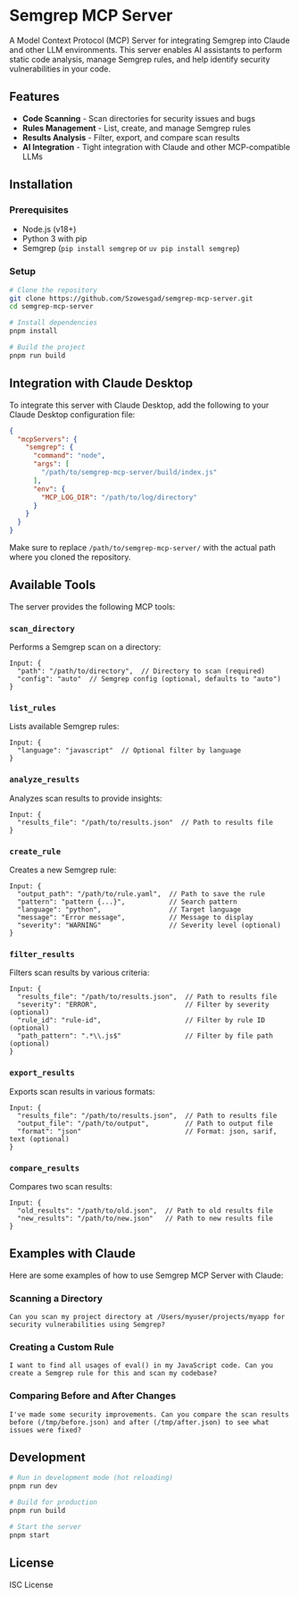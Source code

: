 # Semgrep MCP Server

A Model Context Protocol (MCP) Server for integrating Semgrep into Claude and other LLM environments. This server enables AI assistants to perform static code analysis, manage Semgrep rules, and help identify security vulnerabilities in your code.

## Features

- **Code Scanning** - Scan directories for security issues and bugs
- **Rules Management** - List, create, and manage Semgrep rules
- **Results Analysis** - Filter, export, and compare scan results
- **AI Integration** - Tight integration with Claude and other MCP-compatible LLMs

## Installation

### Prerequisites

- Node.js (v18+)
- Python 3 with pip
- Semgrep (`pip install semgrep` or `uv pip install semgrep`)

### Setup

```bash
# Clone the repository
git clone https://github.com/Szowesgad/semgrep-mcp-server.git
cd semgrep-mcp-server

# Install dependencies
pnpm install

# Build the project
pnpm run build
```

## Integration with Claude Desktop

To integrate this server with Claude Desktop, add the following to your Claude Desktop configuration file:

```json
{
  "mcpServers": {
    "semgrep": {
      "command": "node",
      "args": [
        "/path/to/semgrep-mcp-server/build/index.js"
      ],
      "env": {
        "MCP_LOG_DIR": "/path/to/log/directory"
      }
    }
  }
}
```

Make sure to replace `/path/to/semgrep-mcp-server/` with the actual path where you cloned the repository.

## Available Tools

The server provides the following MCP tools:

### `scan_directory`

Performs a Semgrep scan on a directory:

```
Input: {
  "path": "/path/to/directory",  // Directory to scan (required)
  "config": "auto"  // Semgrep config (optional, defaults to "auto")
}
```

### `list_rules`

Lists available Semgrep rules:

```
Input: {
  "language": "javascript"  // Optional filter by language
}
```

### `analyze_results`

Analyzes scan results to provide insights:

```
Input: {
  "results_file": "/path/to/results.json"  // Path to results file
}
```

### `create_rule`

Creates a new Semgrep rule:

```
Input: {
  "output_path": "/path/to/rule.yaml",  // Path to save the rule
  "pattern": "pattern {...}",           // Search pattern 
  "language": "python",                 // Target language
  "message": "Error message",           // Message to display
  "severity": "WARNING"                 // Severity level (optional)
}
```

### `filter_results`

Filters scan results by various criteria:

```
Input: {
  "results_file": "/path/to/results.json",  // Path to results file
  "severity": "ERROR",                      // Filter by severity (optional)
  "rule_id": "rule-id",                     // Filter by rule ID (optional)
  "path_pattern": ".*\\.js$"                // Filter by file path (optional)
}
```

### `export_results`

Exports scan results in various formats:

```
Input: {
  "results_file": "/path/to/results.json",  // Path to results file
  "output_file": "/path/to/output",         // Path to output file
  "format": "json"                          // Format: json, sarif, text (optional)
}
```

### `compare_results`

Compares two scan results:

```
Input: {
  "old_results": "/path/to/old.json",  // Path to old results file
  "new_results": "/path/to/new.json"   // Path to new results file
}
```

## Examples with Claude

Here are some examples of how to use Semgrep MCP Server with Claude:

### Scanning a Directory

```
Can you scan my project directory at /Users/myuser/projects/myapp for security vulnerabilities using Semgrep?
```

### Creating a Custom Rule

```
I want to find all usages of eval() in my JavaScript code. Can you create a Semgrep rule for this and scan my codebase?
```

### Comparing Before and After Changes

```
I've made some security improvements. Can you compare the scan results before (/tmp/before.json) and after (/tmp/after.json) to see what issues were fixed?
```

## Development

```bash
# Run in development mode (hot reloading)
pnpm run dev

# Build for production
pnpm run build

# Start the server
pnpm start
```

## License

ISC License
